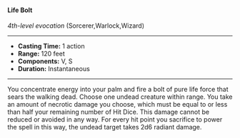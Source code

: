 #### Life Bolt
*4th-level evocation* (Sorcerer,Warlock,Wizard)
___
- **Casting Time:** 1 action
- **Range:** 120 feet
- **Components:** V, S
- **Duration:** Instantaneous
---
You concentrate energy into your palm and fire a
bolt of pure life force that sears the walking dead.
Choose one undead creature within range. You take
an amount of necrotic damage you choose, which
must be equal to or less than half your remaining
number of Hit Dice. This damage cannot be
reduced or avoided in any way. For every hit point
you sacrifice to power the spell in this way, the
undead target takes 2d6 radiant damage.
